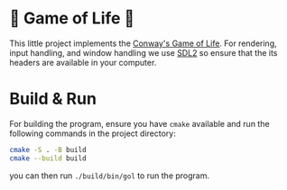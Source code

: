 # 🦠 Game of Life 🧫

This little project implements the [Conway's Game of Life](https://en.wikipedia.org/wiki/Conway's_Game_of_Life).
For rendering, input handling, and window handling we use [SDL2](https://www.libsdl.org/)
so ensure that the its headers are available in your computer.

# Build & Run

For building the program, ensure you have `cmake` available and run the following commands in the
project directory:

```bash
cmake -S . -B build
cmake --build build
```

you can then run `./build/bin/gol` to run the program. 
